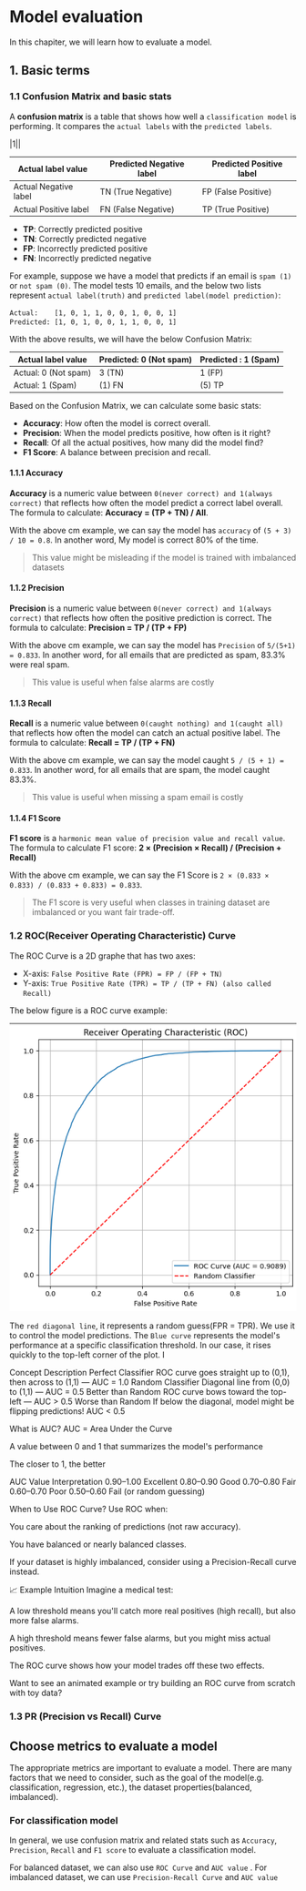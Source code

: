 # Model evaluation

In this chapiter, we will learn how to evaluate a model.

## 1. Basic terms

### 1.1  Confusion Matrix and basic stats

A **confusion matrix** is a table that shows how well a `classification model` is performing. It compares 
the `actual labels` with the `predicted labels`.

|1||

| Actual label value     | Predicted Negative label | Predicted Positive label |
|------------------------|--------------------------|--------------------------|
| Actual Negative label	 | TN (True Negative)	      | FP (False Positive)      |
| Actual Positive label  | 	FN (False Negative)	    | TP (True Positive)       |

- **TP**: Correctly predicted positive 
- **TN**: Correctly predicted negative
- **FP**: Incorrectly predicted positive
- **FN**: Incorrectly predicted negative

For example, suppose we have a model that predicts if an email is `spam (1)` or `not spam (0)`. The model tests 10 
emails, and the below two lists represent `actual label(truth)` and `predicted label(model prediction)`:

```text
Actual:    [1, 0, 1, 1, 0, 0, 1, 0, 0, 1]
Predicted: [1, 0, 1, 0, 0, 1, 1, 0, 0, 1]
```

With the above results, we will have the below Confusion Matrix:

| Actual label value   | Predicted: 0 (Not spam)	 | Predicted : 1 (Spam) |
|----------------------|--------------------------|----------------------|
| Actual: 0 (Not spam) | 3 (TN)                   | 1 (FP)               |
| Actual: 1 (Spam)     | (1) FN                   | (5) TP               |

Based on the Confusion Matrix, we can calculate some basic stats:
- **Accuracy**:	How often the model is correct overall.
- **Precision**: When the model predicts positive, how often is it right?
- **Recall**: Of all the actual positives, how many did the model find?
- **F1 Score**: A balance between precision and recall.

#### 1.1.1 Accuracy

**Accuracy** is a numeric value between `0(never correct) and 1(always correct)` that reflects how often the 
model predict a correct label overall. The formula to calculate: **Accuracy = (TP + TN) / All**.

With the above cm example, we can say the model has `accuracy` of `(5 + 3) / 10 = 0.8`. In another word,
My model is correct 80% of the time.

> This value might be misleading if the model is trained with imbalanced datasets
> 
> 
#### 1.1.2 Precision

**Precision** is a numeric value between `0(never correct) and 1(always correct)` that reflects how often the positive
prediction is correct. The formula to calculate: **Precision = TP / (TP + FP)**

With the above cm example, we can say the model has `Precision` of `5/(5+1) = 0.833`. In another word, for all emails
that are predicted as spam, 83.3% were real spam.

> This value is useful when false alarms are costly

#### 1.1.3 Recall

**Recall** is a numeric value between `0(caught nothing) and 1(caught all)` that reflects how often the 
model can catch an actual positive label. The formula to calculate: **Recall = TP / (TP + FN)**

With the above cm example, we can say the model caught `5 / (5 + 1) = 0.833`. In another word, for all emails that are
spam, the model caught 83.3%.

> This value is useful when missing a spam email is costly
> 

#### 1.1.4 F1 Score

**F1 score** is a `harmonic mean value of precision value and recall value`. The formula to calculate F1 score: **2 × (Precision × Recall) / (Precision + Recall)**

With the above cm example, we can say the F1 Score is `2 × (0.833 × 0.833) / (0.833 + 0.833) = 0.833`. 

> The F1 score is very useful when classes in training dataset are imbalanced or you want fair trade-off.
> 
> 

### 1.2 ROC(Receiver Operating Characteristic) Curve

The ROC Curve is a 2D graphe that has two axes:

- X-axis: `False Positive Rate (FPR) = FP / (FP + TN)`
- Y-axis: `True Positive Rate (TPR) = TP / (TP + FN) (also called Recall)`

The below figure is a ROC curve example:

![roc_curve_example.png](../images/roc_curve_example.png)

The `red diagonal line`, it represents a random guess(FPR = TPR). We use it to control the
model predictions. 
The `Blue curve` represents the model's performance at a specific classification threshold. In our case, it rises
quickly to the top-left corner of the plot. I


Concept	Description
Perfect Classifier	ROC curve goes straight up to (0,1), then across to (1,1) — AUC = 1.0
Random Classifier	Diagonal line from (0,0) to (1,1) — AUC = 0.5
Better than Random	ROC curve bows toward the top-left — AUC > 0.5
Worse than Random	If below the diagonal, model might be flipping predictions! AUC < 0.5


What is AUC?
AUC = Area Under the Curve

A value between 0 and 1 that summarizes the model's performance

The closer to 1, the better


AUC Value	Interpretation
0.90–1.00	Excellent
0.80–0.90	Good
0.70–0.80	Fair
0.60–0.70	Poor
0.50–0.60	Fail (or random guessing)

When to Use ROC Curve?
Use ROC when:

You care about the ranking of predictions (not raw accuracy).

You have balanced or nearly balanced classes.

If your dataset is highly imbalanced, consider using a Precision-Recall curve instead.

📈 Example Intuition
Imagine a medical test:

A low threshold means you'll catch more real positives (high recall), but also more false alarms.

A high threshold means fewer false alarms, but you might miss actual positives.

The ROC curve shows how your model trades off these two effects.

Want to see an animated example or try building an ROC curve from scratch with toy data?


### 1.3 PR (Precision vs Recall) Curve

## Choose metrics to evaluate a model

The appropriate metrics are important to evaluate a model. There are many factors that we need to consider, such as
the goal of the model(e.g. classification, regression, etc.), the dataset properties(balanced, imbalanced).

### For classification model

In general, we use confusion matrix and related stats such as `Accuracy`, `Precision`, `Recall` and `F1 score` to 
evaluate a classification model.


For balanced dataset, we can also use `ROC Curve` and `AUC value` .
For imbalanced dataset, we can use `Precision-Recall Curve` and `AUC value`



